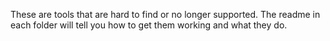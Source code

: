 
These are tools that are hard to find or no longer supported. The readme in each folder will tell you how to get them working and what they do.
